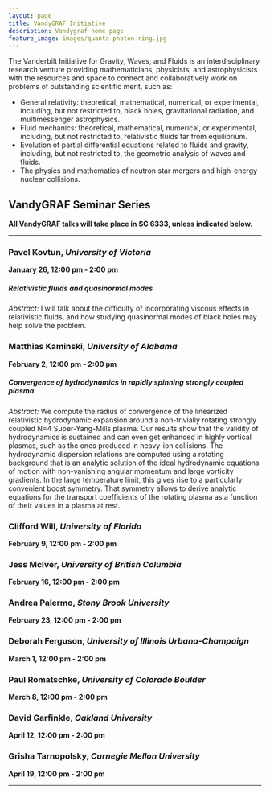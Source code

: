 ```yaml
---
layout: page
title: VandyGRAF Initiative 
description: Vandygraf home page 
feature_image: images/quanta-photon-ring.jpg
---
```


 The Vanderbilt Initiative  for Gravity, Waves, and Fluids is an interdisciplinary research venture  providing mathematicians, physicists, and astrophysicists with the resources and space to connect and collaboratively work on problems of outstanding scientific merit, such as:

+ General relativity: theoretical, mathematical, numerical, or experimental, including, but not restricted to, black holes, gravitational radiation, and multimessenger astrophysics.
+ Fluid mechanics: theoretical, mathematical, numerical, or experimental, including, but not restricted to, relativistic fluids far from equilibrium.
+ Evolution of partial differential equations related to fluids and gravity, including, but not restricted to, the geometric analysis of waves and fluids.
+ The physics and mathematics of neutron star mergers and high-energy nuclear collisions.

## VandyGRAF Seminar Series

**All VandyGRAF talks will take place in SC 6333, unless indicated below.**

<hr>

### Pavel Kovtun, *University of Victoria*
**January 26, 12:00 pm - 2:00 pm**
##### Relativistic fluids and quasinormal modes
*Abstract:* I will talk about the difficulty of incorporating viscous effects in relativistic fluids, and how studying quasinormal modes of black holes may help solve the problem.

### Matthias Kaminski, *University of Alabama*
**February 2, 12:00 pm - 2:00 pm**
##### Convergence of hydrodynamics in rapidly spinning strongly coupled plasma
*Abstract:* We compute the radius of convergence of the linearized relativistic hydrodynamic expansion around a non-trivially rotating strongly coupled N=4 Super-Yang-Mills plasma. Our results show that the validity of hydrodynamics is sustained and can even get enhanced in highly vortical plasmas, such as the ones produced in heavy-ion collisions. The hydrodynamic dispersion relations are computed using a rotating background that is an analytic solution of the ideal hydrodynamic equations of motion with non-vanishing angular momentum and large vorticity gradients. In the large temperature limit, this gives rise to a particularly convenient boost symmetry. That symmetry allows to derive analytic equations for the transport coefficients of the rotating plasma as a function of their values in a plasma at rest.

### Clifford Will, *University of Florida*
**February 9, 12:00 pm - 2:00 pm**

### Jess McIver, *University of British Columbia*
**February 16, 12:00 pm - 2:00 pm**

### Andrea Palermo, *Stony Brook University*
**February 23, 12:00 pm - 2:00 pm**

### Deborah Ferguson, *University of Illinois Urbana-Champaign*
**March 1, 12:00 pm - 2:00 pm**

### Paul Romatschke, *University of Colorado Boulder*
**March 8, 12:00 pm - 2:00 pm**

### David Garfinkle, *Oakland University*
**April 12, 12:00 pm - 2:00 pm**

### Grisha Tarnopolsky, *Carnegie Mellon University*
**April 19, 12:00 pm - 2:00 pm**

<hr>

